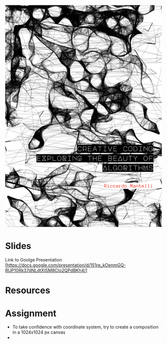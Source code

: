 ![Cover](cover.png)
---
# Slides
Link to Goolge Presentation [https://docs.google.com/presentation/d/151re_kOenmGQ-RUP10Rk37dNLdtXlSM8CIo2QPdBKh4/]

# Resources



# Assignment 

- To take confidence with coordinate system, try to create a composition in a 1024x1024 px canvas 
- 
